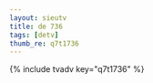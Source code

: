 ```yaml
--- 
layout: sieutv
title: de 736
tags: [detv]
thumb_re: q7t1736
---
```

{% include tvadv key="q7t1736" %} 
